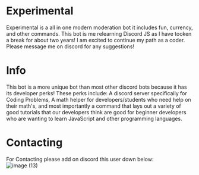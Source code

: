 # Experimental
Experimental is a all in one modern moderation bot it includes fun, currency, and other commands.
This bot is me relearning Discord JS as I have tooken a break for about two years! I am excited to continue my path as a coder.
Please message me on discord for any suggestions!
# Info
This bot is a more unique bot than most other discord bots because it has its developer perks! These perks include: A discord server specifically for Coding Problems, A math helper for developers/students who need help on their math's, and most importantly a command that lays out a variety of good tutorials that our developers think are good for beginner developers who are wanting to learn JavaScript and other programming languages.

# Contacting
For Contacting please add on discord this user down below:<br />
![image (13)](https://user-images.githubusercontent.com/67851958/190812493-8f4af2e2-5a0b-46e1-9531-f65470105c94.png)







